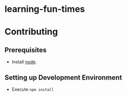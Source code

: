 # learning-fun-times

# Contributing

## Prerequisites

- Install [node](https://nodejs.org/en/download/).

## Setting up Development Environment

- Execute `npm install`
